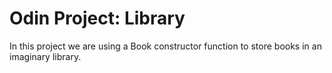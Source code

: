 # Odin Project: Library

In this project we are using a Book constructor function to store books in an imaginary library.
